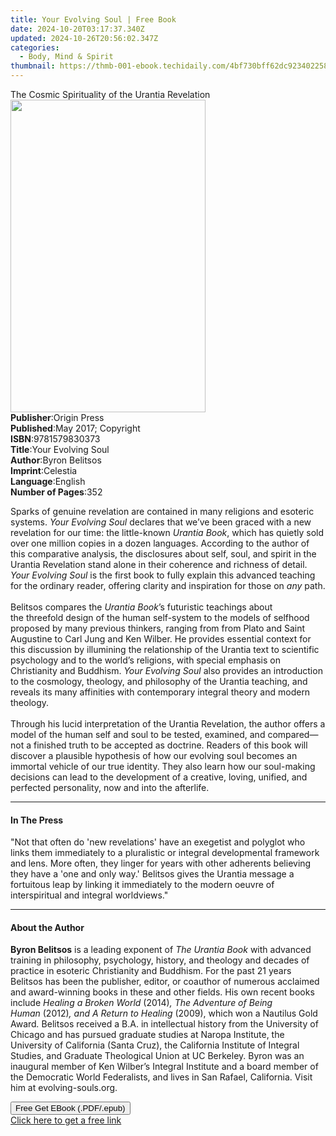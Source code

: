 ```yaml
---
title: Your Evolving Soul | Free Book
date: 2024-10-20T03:17:37.340Z
updated: 2024-10-26T20:56:02.347Z
categories:
  - Body, Mind & Spirit
thumbnail: https://thmb-001-ebook.techidaily.com/4bf730bff62dc923402258b15fc6e000296d989593bf8dfb4d064be3e6cf36d2.jpg
---
```

<main id="book-container">
  <div class="flex flex-col">
    <div class="book-brief flex-1 py-6 px-4 sm:p-6 md:py-10 md:px-8">
      <!-- brief-->
      <div class="book-brief-main">
        The Cosmic Spirituality of the Urantia Revelation
      </div>
    </div>
    <div
      class="book-meta-info flex-1 grid gap-4 col-start-1 col-end-3 row-start-1 sm:mb-6 sm:grid-cols-4 lg:gap-6 lg:col-start-2 lg:row-end-6 lg:row-span-6 lg:mb-0"
    >
      <div
        class="book-meta-info-left place-content-center mt-4 p-4 text-sm leading-6 col-start-2 col-span-2 dark:text-slate-400"
      >
        <img
          class="w-full h-500 object-cover rounded-lg sm:h-255 sm:col-span-2 lg:col-span-full"
          src="https://img-001-ebook.techidaily.com/78eaf44c908eb1ea6910fde36e6ea87ce3720894b97f66453aed61f54d3c25f2.jpg"
          alt=""
          width="312"
          height="500"
        />
      </div>
      <div
        class="book-meta-info-right mt-2 col-start-1 row-start-2 col-span-3 self-center"
      >
        <!-- meta data  -->
        <div class="flex flex-col px-4 md:px-8">
          <div class="flex-1">
            <strong>Publisher</strong>:<span class="px-2">Origin Press</span>
          </div>
          <div class="flex-1">
            <strong>Published</strong>:<span class="px-2"
              >May 2017; Copyright</span
            >
          </div>
          <div class="flex-1">
            <strong>ISBN</strong>:<span class="px-2">9781579830373</span>
          </div>
          <div class="flex-1">
            <strong>Title</strong>:<span class="px-2">Your Evolving Soul</span>
          </div>
          <div class="flex-1">
            <strong>Author</strong>:<span class="px-2">Byron Belitsos</span>
          </div>
          <div class="flex-1">
            <strong>Imprint</strong>:<span class="px-2">Celestia</span>
          </div>
          <div class="flex-1">
            <strong>Language</strong>:<span class="px-2">English</span>
          </div>
          <div class="flex-1">
            <strong>Number of Pages</strong>:<span class="px-2">352</span>
          </div>
        </div>
      </div>
    </div>
    <div class="book-description flex-1 py-6 px-4 sm:p-6 md:py-10 md:px-8">
      <div class="book-description-main">
        <div accordion-content="" id="description">
          <p>
            Sparks of genuine revelation are contained in many religions and
            esoteric systems. <i>Your Evolving Soul</i> declares that we’ve been
            graced with a new revelation for our time: the little-known
            <i>Urantia Book</i>, which has quietly sold over one million copies
            in a dozen languages. According to the author of this comparative
            analysis, the disclosures about self, soul, and spirit in the
            Urantia Revelation stand alone in their coherence and richness of
            detail. <i>Your Evolving Soul</i> is the first book to fully explain
            this advanced teaching for the ordinary reader, offering clarity and
            inspiration for those on <i>any</i> path.<br /><br />
            Belitsos compares the <i>Urantia Book</i>’s
            futuristic&nbsp;teachings about the&nbsp;threefold design of the
            human self-system&nbsp;to the models of selfhood proposed by many
            previous thinkers, ranging from from Plato and Saint Augustine to
            Carl Jung and Ken Wilber. He provides essential context for this
            discussion by illumining the relationship of the Urantia text to
            scientific psychology and to the world’s religions, with special
            emphasis on Christianity and Buddhism.
            <i>Your Evolving Soul</i> also provides an introduction to the
            cosmology, theology, and philosophy of the Urantia teaching, and
            reveals its many affinities with contemporary integral theory and
            modern theology.<br />
            &nbsp;<br />
            Through his lucid interpretation of the Urantia Revelation, the
            author offers a model of the human self and soul to be tested,
            examined, and compared—not a finished truth to be accepted as
            doctrine. Readers of this book will discover a plausible hypothesis
            of how our evolving soul becomes an immortal vehicle of our true
            identity. They also learn how our soul-making decisions can lead to
            the development of a creative, loving, unified, and perfected
            personality, now and into the afterlife.
          </p>
        </div>
        <div class="accordion-fader"></div>
      </div>
    </div>
    <div class="book-excerpts flex-1 py-6 px-4 sm:p-6 md:py-10 md:px-8">
      <!-- excerpts-->
      <div class="book-excerpts-main">
        <hr />
        <h4 class="placeholder placeholder-heading">
          <span>In The Press</span>
        </h4>
        <p>
          "Not that often do 'new revelations' have an exegetist and polyglot
          who links them immediately to a pluralistic or integral developmental
          framework and lens. More often, they linger for years with other
          adherents believing they have a 'one and only way.' Belitsos gives the
          Urantia message a fortuitous leap by linking it immediately to the
          modern oeuvre of interspiritual and integral worldviews."
        </p>
      </div>
    </div>
    <div class="book-about-author flex-1 py-6 px-4 sm:p-6 md:py-10 md:px-8">
      <!-- about author-->
      <div class="book-main-author-main">
        <hr />
        <h4 class="placeholder placeholder-heading">
          <span>About the Author</span>
        </h4>
        <p>
          <b>Byron Belitsos</b> is a leading exponent of
          <i>The Urantia Book </i>with&nbsp;advanced training in philosophy,
          psychology, history, and theology and decades of practice in esoteric
          Christianity and Buddhism. For the past 21 years Belitsos has been the
          publisher, editor, or coauthor of numerous acclaimed and award-winning
          books in these and other fields. His own recent books include
          <i>Healing a Broken World </i>(2014)<i
            >,&nbsp;The Adventure of Being Human&nbsp;</i
          >(2012)<i>,&nbsp;and A Return to Healing </i>(2009),&nbsp;which won a
          Nautilus Gold Award<i>.&nbsp;</i>Belitsos&nbsp;received a B.A. in
          intellectual history from the University of Chicago and has pursued
          graduate studies at Naropa Institute, the University of California
          (Santa Cruz), the California Institute of Integral Studies, and
          Graduate Theological Union at UC Berkeley.&nbsp;Byron was an inaugural
          member of Ken Wilber’s Integral Institute and a board member of the
          Democratic World Federalists, and lives in San Rafael, California.
          Visit him at evolving-souls.org.
        </p>
      </div>
    </div>
    <div class="book-free-get flex-1 py-6 px-4 sm:p-6 md:py-10 md:px-8">
      <button
        id="btn-free-get"
        class="bg-blue-500 hover:bg-blue-700 text-white font-bold py-2 px-4 rounded"
      >
        Free Get EBook (.PDF/.epub)
      </button>
      <div id="countdown-display" class="px-2 text-lg mt-2"></div>
      <a
        id="free-link"
        class="hidden bg-blue-500 hover:bg-blue-700 text-white font-bold py-2 px-4 rounded"
        href="https://www.ebooks.com/en-us/book/95770139/your-evolving-soul/byron-belitsos/"
        target="_blank"
        >Click here to get a free link</a
      >
    </div>
    <script>
      let countdownTime = 0;
      let countdownInterval = null;
      document
        .getElementById('btn-free-get')
        .addEventListener('click', startCountdown);
      function startCountdown() {
        countdownTime = new Date().getTime() + 60000 * 3;
        countdownInterval = setInterval(updateCountdown, 1000);
        document.getElementById('btn-free-get').disabled = true;
        document
          .getElementById('btn-free-get')
          .classList.add('bg-gray-500', 'cursor-not-allowed');
      }
      function updateCountdown() {
        let currentTime = new Date().getTime();
        let timeLeft = countdownTime - currentTime;
        let secondsLeft = Math.floor(timeLeft / 1000);
        document.getElementById('countdown-display').innerHTML =
          `Remaining time: ${secondsLeft} seconds.`;
        if (secondsLeft <= 0) {
          clearInterval(countdownInterval);
          document.getElementById('btn-free-get').classList.add('hidden');
          document.getElementById('free-link').classList.remove('hidden');
          document.getElementById('countdown-display').innerHTML = '';
        }
      }
    </script>
  </div>
</main>

<ins class="adsbygoogle"
      style="display:block"
      data-ad-client="ca-pub-7571918770474297"
      data-ad-slot="8358498916"
      data-ad-format="auto"
      data-full-width-responsive="true"></ins>
    